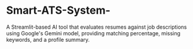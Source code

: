 # Smart-ATS-System-
 A Streamlit-based AI tool that evaluates resumes against job descriptions using Google's Gemini model, providing matching percentage, missing keywords, and a profile summary.
